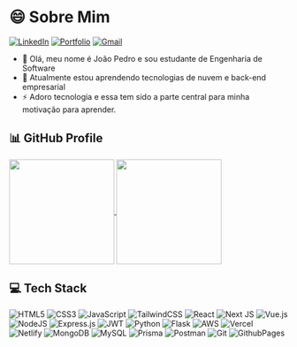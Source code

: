 <h1>😄 Sobre Mim</h1>

[![LinkedIn](https://img.shields.io/badge/LinkedIn-1973d1?style=for-the-badge&logo=linkedin&logoColor=white)](https://www.linkedin.com/in/jpcribeiro)
[![Portfolio](https://img.shields.io/badge/Portfolio-135cc5?style=for-the-badge&logo=todoist&logoColor=white)](https://jpcribeiro-portfolio.vercel.app)
[![Gmail](https://img.shields.io/badge/Gmail-0c3baa?style=for-the-badge&logo=gmail&logoColor=white)](mailto:jopedroribeiro9@gmail.com)


- 👋 Olá, meu nome é João Pedro e sou estudante de Engenharia de Software
- 🌱 Atualmente estou aprendendo tecnologias de nuvem e back-end empresarial
- ⚡ Adoro tecnologia e essa tem sido a parte central para minha motivação para aprender.

<h2>📊 GitHub Profile</h2>

<a href="https://github.com/jpcribeiro">
  <picture>
    <source
      srcset="https://github-readme-stats.vercel.app/api?username=jpcribeiro&show_icons=true&theme=github_dark&hide_border=true&count_private=false&include_all_commits=true&icon_color=1973d1&locale=pt-br&v=1"
      media="(prefers-color-scheme: dark)"
    />
    <source
      srcset="https://github-readme-stats.vercel.app/api?username=jpcribeiro&show_icons=true&theme=github_light&hide_border=true&count_private=false&include_all_commits=true&locale=pt-br&v=1"
      media="(prefers-color-scheme: light), (prefers-color-scheme: no-preference)"
    />
    <img height=190 align="center" src="https://github-readme-stats.vercel.app/api?username=jpcribeiro&show_icons=true" />
  </picture>
</a>

<a href="https://github.com/jpcribeiro">
  <picture>
    <source 
      srcset="https://github-readme-stats.vercel.app/api/top-langs/?username=jpcribeiro&theme=github_dark&hide_border=true&layout=compact&include_all_commits=true&count_private=false&locale=pt-br"
      media="(prefers-color-scheme: dark)"
    />
    <source
      srcset="https://gwithub-readme-stats.vercel.app/api/top-langs/?username=jpcribeiro&theme=github_light&hide_border=true&layout=compact&include_all_commits=true&count_private=false&locale=pt-br"
      media="(prefers-color-scheme: light), (prefers-color-scheme: no-preference)"
    />
    <img height=190 align="center" src="https://github-readme-stats.vercel.app/api?username=jpcribeiro" />
  </picture>
</a>

<h2>💻 Tech Stack</h2>

![HTML5](https://img.shields.io/badge/html5-%23E34F26.svg?style=for-the-badge&logo=html5&logoColor=white) ![CSS3](https://img.shields.io/badge/css3-%231572B6.svg?style=for-the-badge&logo=css3&logoColor=white) ![JavaScript](https://img.shields.io/badge/javascript-%23323330.svg?style=for-the-badge&logo=javascript&logoColor=%23F7DF1E) ![TailwindCSS](https://img.shields.io/badge/tailwindcss-%2338B2AC.svg?style=for-the-badge&logo=tailwind-css&logoColor=white) ![React](https://img.shields.io/badge/react-%2320232a.svg?style=for-the-badge&logo=react&logoColor=%2361DAFB) ![Next JS](https://img.shields.io/badge/Next-black?style=for-the-badge&logo=next.js&logoColor=white) ![Vue.js](https://img.shields.io/badge/vue.js-%2335495e.svg?style=for-the-badge&logo=vuedotjs&logoColor=%234FC08D) ![NodeJS](https://img.shields.io/badge/node.js-6DA55F?style=for-the-badge&logo=node.js&logoColor=white) ![Express.js](https://img.shields.io/badge/express.js-%23404d59.svg?style=for-the-badge&logo=express&logoColor=%2361DAFB) ![JWT](https://img.shields.io/badge/JWT-black?style=for-the-badge&logo=JSON%20web%20tokens) ![Python](https://img.shields.io/badge/python-3670A0?style=for-the-badge&logo=python&logoColor=ffdd54) ![Flask](https://img.shields.io/badge/flask-%23000.svg?style=for-the-badge&logo=flask&logoColor=white) ![AWS](https://img.shields.io/badge/AWS-%23FF9900.svg?style=for-the-badge&logo=amazon-aws&logoColor=white) ![Vercel](https://img.shields.io/badge/vercel-%23000000.svg?style=for-the-badge&logo=vercel&logoColor=white) ![Netlify](https://img.shields.io/badge/netlify-%23000000.svg?style=for-the-badge&logo=netlify&logoColor=#00C7B7) ![MongoDB](https://img.shields.io/badge/MongoDB-%234ea94b.svg?style=for-the-badge&logo=mongodb&logoColor=white) ![MySQL](https://img.shields.io/badge/mysql-4479A1.svg?style=for-the-badge&logo=mysql&logoColor=white) ![Prisma](https://img.shields.io/badge/Prisma-3982CE?style=for-the-badge&logo=Prisma&logoColor=white) ![Postman](https://img.shields.io/badge/Postman-FF6C37?style=for-the-badge&logo=postman&logoColor=white) ![Git](https://img.shields.io/badge/git-%23F05033.svg?style=for-the-badge&logo=git&logoColor=white) ![GithubPages](https://img.shields.io/badge/github%20pages-121013?style=for-the-badge&logo=github&logoColor=white)
